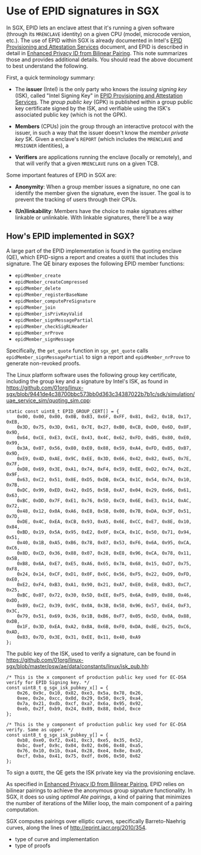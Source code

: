 # Use of EPID signatures in SGX

In SGX, EPID lets an enclave attest that it's running a given software
(through its `MRENCLAVE` identity) on a given CPU (model, microcode
version, etc.). The use of EPID within SGX is already documented in
Intel's [EPID Provisioning and
Attestation
Services](https://software.intel.com/en-us/blogs/2016/03/09/intel-sgx-epid-provisioning-and-attestation-services)
document, and EPID is described in detail in [Enhanced Privacy ID from
Bilinear Pairing](https://eprint.iacr.org/2009/095).  This note
summarizes those and provides additional details. You should read the
above document to best understand the following.

First, a quick terminology summary:

* The **issuer** (Intel) is the only party who knows the *issuing signing key*
  (ISK), called "Intel Signing Key" in [EPID Provisioning and
  Attestation
  Services](https://software.intel.com/en-us/blogs/2016/03/09/intel-sgx-epid-provisioning-and-attestation-services).
  The *group public key* (GPK) is published within a group public key
  certificate signed by the ISK, and verifiable using the ISK's
  associated public key (which is not the GPK).

* **Members** (CPUs) join the group through an interactive protocol with the
  issuer, in such a way that the issuer doesn't know the *member private
  key* SK. Given a enclave's `REPORT` (which includes the `MRENCLAVE`
  and `MRSIGNER` identities), a 

* **Verifiers** are applications running the enclave (locally or
  remotely), and that will verify that a given `MRENCLAVE` runs on a
  given TCB.

Some important features of EPID in SGX are:

* **Anonymity**: When a group member issues a signature, no one can
  identify the member given the signature, even the issuer. The goal is
  to prevent the tracking of users through their CPUs.

* **(Un)linkability**: Members have the choice to make signatures either
  linkable or unlinkable. With linkable signatures, there'll be a way 


## How's EPID implemented in SGX?

A large part of the EPID implementation is found in the quoting enclave
(QE), which EPID-signs a report and creates a `QUOTE` that includes this
signature. The QE binary exposes the following EPID member functions:

* `epidMember_create`
* `epidMember_createCompressed`
* `epidMember_delete`
* `epidMember_registerBaseName`
* `epidMember_computePreSignature`
* `epidMember_join`
* `epidMember_isPrivKeyValid`
* `epidMember_signMessagePartial`
* `epidMember_checkSigRLHeader`
* `epidMember_nrProve`
* `epidMember_signMessage`

Specifically, the `get_quote` function in `sgx_get_quote` calls
`epidMember_signMessagePartial` to sign a report and
`epidMember_nrProve` to generate non-revoked proofs.

The Linux platform software uses the following group key certificate,
including the group key and a signature by Intel's ISK, as found in
<https://github.com/01org/linux-sgx/blob/9441de4c38700bbc573bb0d363c34387022b7b1c/sdk/simulation/uae_service_sim/quoting_sim.cpp>:

```
static const uint8_t EPID_GROUP_CERT[] = {
    0x00, 0x00, 0x00, 0x0B, 0xB3, 0x6F, 0xFF, 0x81, 0xE2, 0x1B, 0x17, 0xEB,
    0x3D, 0x75, 0x3D, 0x61, 0x7E, 0x27, 0xB0, 0xCB, 0xD0, 0x6D, 0x8F, 0x9D,
    0x64, 0xCE, 0xE3, 0xCE, 0x43, 0x4C, 0x62, 0xFD, 0xB5, 0x80, 0xE0, 0x99,
    0x3A, 0x07, 0x56, 0x80, 0xE0, 0x88, 0x59, 0xA4, 0xFD, 0xB5, 0xB7, 0x9D,
    0xE9, 0x4D, 0xAE, 0x9C, 0xEE, 0x3D, 0x66, 0x42, 0x82, 0x45, 0x7E, 0x7F,
    0xD8, 0x69, 0x3E, 0xA1, 0x74, 0xF4, 0x59, 0xEE, 0xD2, 0x74, 0x2E, 0x9F,
    0x63, 0xC2, 0x51, 0x8E, 0xD5, 0xDB, 0xCA, 0x1C, 0x54, 0x74, 0x10, 0x7B,
    0xDC, 0x99, 0xED, 0x42, 0xD5, 0x5B, 0xA7, 0x04, 0x29, 0x66, 0x61, 0x63,
    0xBC, 0xDD, 0x7F, 0xE1, 0x76, 0x5D, 0xC0, 0x6E, 0xE3, 0x14, 0xAC, 0x72,
    0x48, 0x12, 0x0A, 0xA6, 0xE8, 0x5B, 0x08, 0x7B, 0xDA, 0x3F, 0x51, 0x7D,
    0xDE, 0x4C, 0xEA, 0xCB, 0x93, 0xA5, 0x6E, 0xCC, 0xE7, 0x8E, 0x10, 0x84,
    0xBD, 0x19, 0x5A, 0x95, 0xE2, 0x0F, 0xCA, 0x1C, 0x50, 0x71, 0x94, 0x51,
    0x40, 0x1B, 0xA5, 0xB6, 0x78, 0x87, 0x53, 0xF6, 0x6A, 0x95, 0xCA, 0xC6,
    0x8D, 0xCD, 0x36, 0x88, 0x07, 0x28, 0xE8, 0x96, 0xCA, 0x78, 0x11, 0x5B,
    0xB8, 0x6A, 0xE7, 0xE5, 0xA6, 0x65, 0x7A, 0x68, 0x15, 0xD7, 0x75, 0xF8,
    0x24, 0x14, 0xCF, 0xD1, 0x0F, 0x6C, 0x56, 0xF5, 0x22, 0xD9, 0xFD, 0xE0,
    0xE2, 0xF4, 0xB3, 0xA1, 0x90, 0x21, 0xA7, 0xE0, 0xE8, 0xB3, 0xC7, 0x25,
    0xBC, 0x07, 0x72, 0x30, 0x5D, 0xEE, 0xF5, 0x6A, 0x89, 0x88, 0x46, 0xDD,
    0x89, 0xC2, 0x39, 0x9C, 0x0A, 0x3B, 0x58, 0x96, 0x57, 0xE4, 0xF3, 0x3C,
    0x79, 0x51, 0x69, 0x36, 0x1B, 0xB6, 0xF7, 0x05, 0x5D, 0x0A, 0x88, 0xDB,
    0x1F, 0x3D, 0xEA, 0xA2, 0xBA, 0x6B, 0xF0, 0xDA, 0x8E, 0x25, 0xC6, 0xAD,
    0x83, 0x7D, 0x3E, 0x31, 0xEE, 0x11, 0x40, 0xA9
};
```

The public key of the ISK, used to verify a signature, can be found in
<https://github.com/01org/linux-sgx/blob/master/psw/ae/data/constants/linux/isk_pub.hh>:

```
/* This is the x component of production public key used for EC-DSA verify for EPID Signing key. */
const uint8_t g_sgx_isk_pubkey_x[] = {
    0x26, 0x9c, 0x10, 0x82, 0xe3, 0x5a, 0x78, 0x26,
    0xee, 0x2e, 0xcc, 0x0d, 0x29, 0x50, 0xc9, 0xa4,
    0x7a, 0x21, 0xdb, 0xcf, 0xa7, 0x6a, 0x95, 0x92,
    0xeb, 0x2f, 0xb9, 0x24, 0x89, 0x88, 0xbd, 0xce
};

/* This is the y component of production public key used for EC-DSA verify. Same as upper. */
const uint8_t g_sgx_isk_pubkey_y[] = {
    0xb8, 0xe0, 0xf2, 0x41, 0xc3, 0xe5, 0x35, 0x52,
    0xbc, 0xef, 0x9c, 0x04, 0x02, 0x06, 0x48, 0xa5,
    0x76, 0x10, 0x1b, 0xa4, 0x28, 0xe4, 0x8e, 0xa9,
    0xcf, 0xba, 0x41, 0x75, 0xdf, 0x06, 0x50, 0x62
};
```

To sign a `QUOTE`, the QE gets the ISK private key via the provisioning
enclave.

As specified in [Enhanced Privacy ID from Bilinear
Pairing](https://eprint.iacr.org/2009/095), EPID relies on bilinear
pairings to achieve the anonymous group signature functionality. In SGX,
it does so using *optimal Ate pairings*, a kind of pairing that
minimizes the number of iterations of the Miller loop, the main
component of a pairing computation. 

SGX computes pairings over elliptic curves, specifically Barreto-Naehrig
curves, along the lines of <http://eprint.iacr.org/2010/354>.


* type of curve and implementation
* type of proofs
